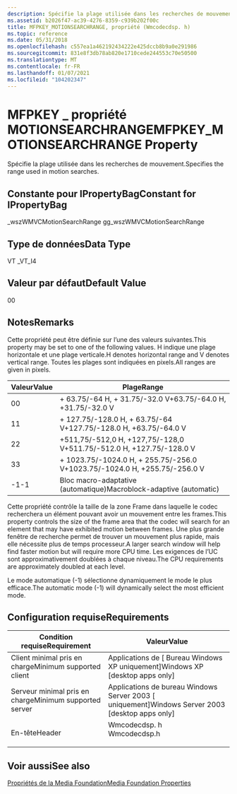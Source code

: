 ```yaml
---
description: Spécifie la plage utilisée dans les recherches de mouvement.
ms.assetid: b2026f47-ac39-4276-8359-c939b202f00c
title: MFPKEY_MOTIONSEARCHRANGE, propriété (Wmcodecdsp. h)
ms.topic: reference
ms.date: 05/31/2018
ms.openlocfilehash: c557ea1a462192434222e425dccb8b9a0e291986
ms.sourcegitcommit: 831e8f3db78ab820e1710cede244553c70e50500
ms.translationtype: MT
ms.contentlocale: fr-FR
ms.lasthandoff: 01/07/2021
ms.locfileid: "104202347"
---
```

# <a name="mfpkey_motionsearchrange-property"></a><span data-ttu-id="0084f-103">MFPKEY \_ propriété MOTIONSEARCHRANGE</span><span class="sxs-lookup"><span data-stu-id="0084f-103">MFPKEY\_MOTIONSEARCHRANGE Property</span></span>

<span data-ttu-id="0084f-104">Spécifie la plage utilisée dans les recherches de mouvement.</span><span class="sxs-lookup"><span data-stu-id="0084f-104">Specifies the range used in motion searches.</span></span>

## <a name="constant-for-ipropertybag"></a><span data-ttu-id="0084f-105">Constante pour IPropertyBag</span><span class="sxs-lookup"><span data-stu-id="0084f-105">Constant for IPropertyBag</span></span>

<span data-ttu-id="0084f-106">\_wszWMVCMotionSearchRange g</span><span class="sxs-lookup"><span data-stu-id="0084f-106">g\_wszWMVCMotionSearchRange</span></span>

## <a name="data-type"></a><span data-ttu-id="0084f-107">Type de données</span><span class="sxs-lookup"><span data-stu-id="0084f-107">Data Type</span></span>

<span data-ttu-id="0084f-108">VT \_</span><span class="sxs-lookup"><span data-stu-id="0084f-108">VT\_I4</span></span>

## <a name="default-value"></a><span data-ttu-id="0084f-109">Valeur par défaut</span><span class="sxs-lookup"><span data-stu-id="0084f-109">Default Value</span></span>

<span data-ttu-id="0084f-110">0</span><span class="sxs-lookup"><span data-stu-id="0084f-110">0</span></span>

## <a name="remarks"></a><span data-ttu-id="0084f-111">Notes</span><span class="sxs-lookup"><span data-stu-id="0084f-111">Remarks</span></span>

<span data-ttu-id="0084f-112">Cette propriété peut être définie sur l’une des valeurs suivantes.</span><span class="sxs-lookup"><span data-stu-id="0084f-112">This property may be set to one of the following values.</span></span> <span data-ttu-id="0084f-113">H indique une plage horizontale et une plage verticale.</span><span class="sxs-lookup"><span data-stu-id="0084f-113">H denotes horizontal range and V denotes vertical range.</span></span> <span data-ttu-id="0084f-114">Toutes les plages sont indiquées en pixels.</span><span class="sxs-lookup"><span data-stu-id="0084f-114">All ranges are given in pixels.</span></span>



| <span data-ttu-id="0084f-115">Valeur</span><span class="sxs-lookup"><span data-stu-id="0084f-115">Value</span></span> | <span data-ttu-id="0084f-116">Plage</span><span class="sxs-lookup"><span data-stu-id="0084f-116">Range</span></span>                                |
|-------|--------------------------------------|
| <span data-ttu-id="0084f-117">0</span><span class="sxs-lookup"><span data-stu-id="0084f-117">0</span></span>     | <span data-ttu-id="0084f-118">+ 63.75/-64 H, + 31.75/-32.0 V</span><span class="sxs-lookup"><span data-stu-id="0084f-118">+63.75/-64.0 H, +31.75/-32.0 V</span></span>       |
| <span data-ttu-id="0084f-119">1</span><span class="sxs-lookup"><span data-stu-id="0084f-119">1</span></span>     | <span data-ttu-id="0084f-120">+ 127.75/-128.0 H, + 63.75/-64 V</span><span class="sxs-lookup"><span data-stu-id="0084f-120">+127.75/-128.0 H, +63.75/-64.0 V</span></span>     |
| <span data-ttu-id="0084f-121">2</span><span class="sxs-lookup"><span data-stu-id="0084f-121">2</span></span>     | <span data-ttu-id="0084f-122">+511,75/-512,0 H, +127,75/-128,0 V</span><span class="sxs-lookup"><span data-stu-id="0084f-122">+511.75/-512.0 H, +127.75/-128.0 V</span></span>   |
| <span data-ttu-id="0084f-123">3</span><span class="sxs-lookup"><span data-stu-id="0084f-123">3</span></span>     | <span data-ttu-id="0084f-124">+ 1023.75/-1024.0 H, + 255.75/-256.0 V</span><span class="sxs-lookup"><span data-stu-id="0084f-124">+1023.75/-1024.0 H, +255.75/-256.0 V</span></span> |
| <span data-ttu-id="0084f-125">-1</span><span class="sxs-lookup"><span data-stu-id="0084f-125">-1</span></span>    | <span data-ttu-id="0084f-126">Bloc macro-adaptative (automatique)</span><span class="sxs-lookup"><span data-stu-id="0084f-126">Macroblock-adaptive (automatic)</span></span>      |



 

<span data-ttu-id="0084f-127">Cette propriété contrôle la taille de la zone Frame dans laquelle le codec recherchera un élément pouvant avoir un mouvement entre les frames.</span><span class="sxs-lookup"><span data-stu-id="0084f-127">This property controls the size of the frame area that the codec will search for an element that may have exhibited motion between frames.</span></span> <span data-ttu-id="0084f-128">Une plus grande fenêtre de recherche permet de trouver un mouvement plus rapide, mais elle nécessite plus de temps processeur.</span><span class="sxs-lookup"><span data-stu-id="0084f-128">A larger search window will help find faster motion but will require more CPU time.</span></span> <span data-ttu-id="0084f-129">Les exigences de l’UC sont approximativement doublées à chaque niveau.</span><span class="sxs-lookup"><span data-stu-id="0084f-129">The CPU requirements are approximately doubled at each level.</span></span>

<span data-ttu-id="0084f-130">Le mode automatique (-1) sélectionne dynamiquement le mode le plus efficace.</span><span class="sxs-lookup"><span data-stu-id="0084f-130">The automatic mode (-1) will dynamically select the most efficient mode.</span></span>

## <a name="requirements"></a><span data-ttu-id="0084f-131">Configuration requise</span><span class="sxs-lookup"><span data-stu-id="0084f-131">Requirements</span></span>



| <span data-ttu-id="0084f-132">Condition requise</span><span class="sxs-lookup"><span data-stu-id="0084f-132">Requirement</span></span> | <span data-ttu-id="0084f-133">Valeur</span><span class="sxs-lookup"><span data-stu-id="0084f-133">Value</span></span> |
|-------------------------------------|-----------------------------------------------------------------------------------------|
| <span data-ttu-id="0084f-134">Client minimal pris en charge</span><span class="sxs-lookup"><span data-stu-id="0084f-134">Minimum supported client</span></span><br/> | <span data-ttu-id="0084f-135">Applications de \[ Bureau Windows XP uniquement\]</span><span class="sxs-lookup"><span data-stu-id="0084f-135">Windows XP \[desktop apps only\]</span></span><br/>                                             |
| <span data-ttu-id="0084f-136">Serveur minimal pris en charge</span><span class="sxs-lookup"><span data-stu-id="0084f-136">Minimum supported server</span></span><br/> | <span data-ttu-id="0084f-137">Applications de bureau Windows Server 2003 \[ uniquement\]</span><span class="sxs-lookup"><span data-stu-id="0084f-137">Windows Server 2003 \[desktop apps only\]</span></span><br/>                                    |
| <span data-ttu-id="0084f-138">En-tête</span><span class="sxs-lookup"><span data-stu-id="0084f-138">Header</span></span><br/>                   | <dl> <span data-ttu-id="0084f-139"><dt>Wmcodecdsp. h</dt></span><span class="sxs-lookup"><span data-stu-id="0084f-139"><dt>Wmcodecdsp.h</dt></span></span> </dl> |



## <a name="see-also"></a><span data-ttu-id="0084f-140">Voir aussi</span><span class="sxs-lookup"><span data-stu-id="0084f-140">See also</span></span>

<dl> <dt>

[<span data-ttu-id="0084f-141">Propriétés de la Media Foundation</span><span class="sxs-lookup"><span data-stu-id="0084f-141">Media Foundation Properties</span></span>](media-foundation-properties.md)
</dt> </dl>

 

 





